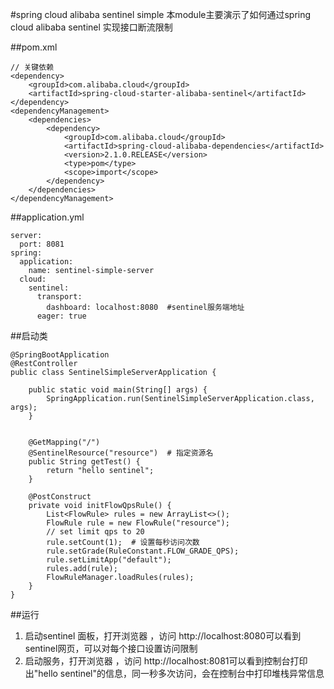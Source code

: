 
#spring cloud alibaba sentinel simple 
本module主要演示了如何通过spring cloud alibaba sentinel 实现接口断流限制


##pom.xml

``` 
// 关键依赖
<dependency>
    <groupId>com.alibaba.cloud</groupId>
    <artifactId>spring-cloud-starter-alibaba-sentinel</artifactId>
</dependency>
<dependencyManagement>
    <dependencies>
        <dependency>
            <groupId>com.alibaba.cloud</groupId>
            <artifactId>spring-cloud-alibaba-dependencies</artifactId>
            <version>2.1.0.RELEASE</version>
            <type>pom</type>
            <scope>import</scope>
        </dependency>
    </dependencies>
</dependencyManagement>
```

##application.yml
```
server:
  port: 8081
spring:
  application:
    name: sentinel-simple-server
  cloud:
    sentinel:
      transport:
        dashboard: localhost:8080  #sentinel服务端地址
      eager: true
```
##启动类


```
@SpringBootApplication
@RestController
public class SentinelSimpleServerApplication {

    public static void main(String[] args) {
        SpringApplication.run(SentinelSimpleServerApplication.class, args);
    }


    @GetMapping("/")
    @SentinelResource("resource")  # 指定资源名
    public String getTest() {
        return "hello sentinel";
    }

    @PostConstruct
    private void initFlowQpsRule() {
        List<FlowRule> rules = new ArrayList<>();
        FlowRule rule = new FlowRule("resource");
        // set limit qps to 20
        rule.setCount(1);  # 设置每秒访问次数
        rule.setGrade(RuleConstant.FLOW_GRADE_QPS);
        rule.setLimitApp("default");
        rules.add(rule);
        FlowRuleManager.loadRules(rules);
    }
}
```


##运行
1.  启动sentinel 面板，打开浏览器 ，访问 http://localhost:8080可以看到sentinel网页，可以对每个接口设置访问限制
2.  启动服务，打开浏览器 ，访问 http://localhost:8081可以看到控制台打印出"hello sentinel"的信息，同一秒多次访问，会在控制台中打印堆栈异常信息
